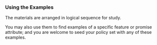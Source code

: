 ### Using the Examples

The materials are arranged in logical sequence for study.

You may also use them to find examples of a specific
feature or promise attribute; and you are welcome to
seed your policy set with any of these examples.
